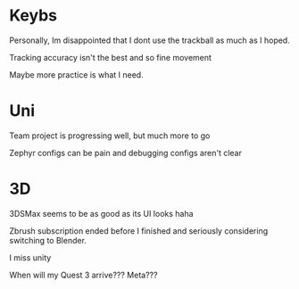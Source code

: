 # Keybs
Personally, Im disappointed that I dont use the trackball as much as I hoped.

Tracking accuracy isn't the best and so fine movement 

Maybe more practice is what I need.


# Uni
Team project is progressing well, but much more to go

Zephyr configs can be pain and debugging configs aren't clear

# 3D
 3DSMax seems to be as good as its UI looks haha

Zbrush subscription ended before I finished and seriously considering switching to Blender.

I miss unity

When will my Quest 3 arrive??? Meta???
